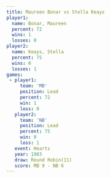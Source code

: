 ```yaml
---
title: Maureen Bonar vs Stella Keays
player1:              
  name: Bonar, Maureen
  percent: 72         
  wins: 1             
  losses: 0           
player2:              
  name: Keays, Stella 
  percent: 75         
  wins: 0             
  losses: 1           
games:
 - player1:        
     team: 'MB'    
     position: Lead
     percent: 72   
     win: 1        
     loss: 0       
   player2:        
     team: 'NB'    
     position: Lead
     percent: 75   
     win: 0        
     loss: 1       
   event: Hearts        
   year: 1983           
   draw: Round Robin(11)
   score: MB 9 - NB 6   
---
```


